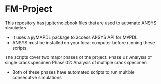 # FM-Project

This repository has jupiternotebook files that are used to automate ANSYS simulation

- It uses a pyMAPDL package to access ANSYS API for MAPDL
- ANSYS must be installed on your local computer before running these scripts.


The scripts cover two major phases of the project:
Phase 01: Analysis of single crack specimen
Phase 02: Analysis of multiple crack specimen

- Both of these phases have automated scripts to run multiple consecutive simulations
